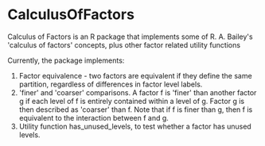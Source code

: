 # CalculusOfFactors
Calculus of Factors is an R package that implements some of R. A. Bailey's 'calculus of factors' concepts, plus other factor 
related utility functions

Currently, the package implements:
1. Factor equivalence - two factors are equivalent if they define the same partition, regardless of differences in factor level labels.
2. 'finer' and 'coarser' comparisons.  A factor f is 'finer' than another factor g if each level of f is entirely contained within a 
level of g.  Factor g is then described as 'coarser' than f.  Note that if f is finer than g, then f is equivalent to the interaction 
between f and g.
3. Utility function has_unused_levels, to test whether a factor has unused levels.


